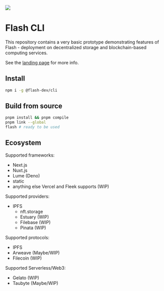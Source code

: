 ![](https://bafkreibgn7zwhzt3tazfrbsevboe3pxpvlbvd6yq6fbkq6dmd6tlmxysni.ipfs.nftstorage.link/)

# Flash CLI

This repository contains a very basic prototype demonstrating features of Flash - deployment on decentralized storage and blockchain-based computing services.

See the [landing page](https://flash-dev.vercel.app) for more info.

## Install

```sh
npm i -g @flash-dev/cli
```

## Build from source

```sh
pnpm install && pnpm compile
pnpm link --global
flash # ready to be used
```

## Ecosystem

Supported frameworks:

- Next.js
- Nuxt.js
- Lume (Deno)
- static
- anything else Vercel and Fleek supports (WIP)

Supported providers:

- IPFS
  - nft.storage
  - Estuary (WIP)
  - Filebase (WIP)
  - Pinata (WIP)

Supported protocols:

- IPFS
- Arweave (Maybe/WIP)
- Filecoin (WIP)

Supported Serverless/Web3:

- Gelato (WIP)
- Taubyte (Maybe/WIP)
